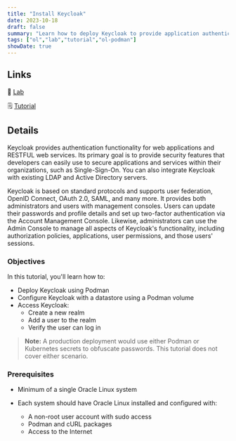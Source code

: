 ```yaml
---
title: "Install Keycloak"
date: 2023-10-18
draft: false
summary: "Learn how to deploy Keycloak to provide application authentication and secure services using OAUTH and SAML."
tags: ["ol","lab","tutorial","ol-podman"]
showDate: true
---
```


## Links

:crescent_moon: [Lab](https://luna.oracle.com/lab/752793ff-9f74-4bb0-b848-90c5bcae4388)

:spiral_notepad: [Tutorial](https://docs.oracle.com/en/learn/ol-podman-keycloak)

## Details

Keycloak provides authentication functionality for web applications and RESTFUL web services. Its primary goal is to provide security features that developers can easily use to secure applications and services within their organizations, such as Single-Sign-On. You can also integrate Keycloak with existing LDAP and Active Directory servers.  

Keycloak is based on standard protocols and supports user federation, OpenID Connect, OAuth 2.0, SAML, and many more. It provides both administrators and users with management consoles. Users can update their passwords and profile details and set up two-factor authentication via the Account Management Console. Likewise, administrators can use the Admin Console to manage all aspects of Keycloak's functionality, including authorization policies, applications, user permissions, and those users' sessions.

### Objectives

In this tutorial, you'll learn how to:

- Deploy Keycloak using Podman
- Configure Keycloak with a datastore using a Podman volume
- Access Keycloak:
   - Create a new realm
   - Add a user to the realm
   - Verify the user can log in

> **Note:** A production deployment would use either Podman or Kubernetes secrets to obfuscate passwords. This tutorial does not cover either scenario.

### Prerequisites

- Minimum of a single Oracle Linux system

- Each system should have Oracle Linux installed and configured with:
    - A non-root user account with sudo access
    - Podman and cURL packages
    - Access to the Internet
